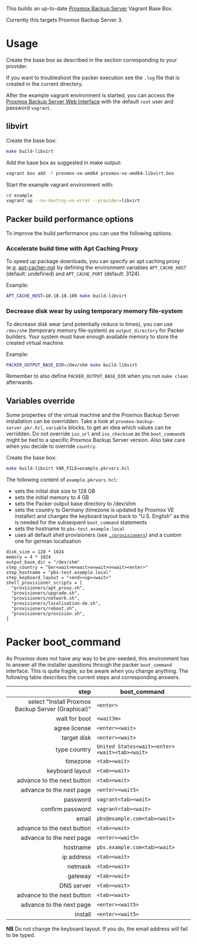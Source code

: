 This builds an up-to-date [Proxmox Backup Server](https://www.proxmox.com/en/proxmox-backup-server) Vagrant Base Box.

Currently this targets Proxmox Backup Server 3.

# Usage

Create the base box as described in the section corresponding to your provider.

If you want to troubleshoot the packer execution see the `.log` file that is created in the current directory.

After the example vagrant environment is started, you can access the [Proxmox Backup Server Web Interface](https://10.10.10.3:8007/) with the default `root` user and password `vagrant`.

## libvirt

Create the base box:

```bash
make build-libvirt
```

Add the base box as suggested in make output:

```bash
vagrant box add -f proxmox-ve-amd64 proxmox-ve-amd64-libvirt.box
```

Start the example vagrant environment with:

```bash
cd example
vagrant up --no-destroy-on-error --provider=libvirt
```

## Packer build performance options

To improve the build performance you can use the following options.

### Accelerate build time with Apt Caching Proxy

To speed up package downloads, you can specify an apt caching proxy 
(e.g. [apt-cacher-ng](https://www.unix-ag.uni-kl.de/~bloch/acng/))
by defining the environment variables `APT_CACHE_HOST` (default: undefined)
and `APT_CACHE_PORT` (default: 3124).

Example:

```bash
APT_CACHE_HOST=10.10.10.100 make build-libvirt
```

### Decrease disk wear by using temporary memory file-system

To decrease disk wear (and potentially reduce io times),
you can use `/dev/shm` (temporary memory file-system) as `output_directory` for Packer builders.
Your system must have enough available memory to store the created virtual machine.

Example:

```bash
PACKER_OUTPUT_BASE_DIR=/dev/shm make build-libvirt
```

Remember to also define `PACKER_OUTPUT_BASE_DIR` when you run `make clean` afterwards.

## Variables override

Some properties of the virtual machine and the Proxmox Backup Server
installation can be overridden. Take a look at `proxmox-backup-server.pkr.hcl`,
`variable` blocks, to get an idea which values can be verridden. Do not override
`iso_url` and `iso_checksum` as the `boot_command`s might be tied to a specific
Proxmox Backup Server version. Also take care when you decide to override
`country`.

Create the base box:

```bash
make build-libvirt VAR_FILE=example.pkrvars.hcl
```

The following content of `example.pkrvars.hcl`:

* sets the initial disk size to 128 GB
* sets the initial memory to 4 GB
* sets the Packer output base directory to /dev/shm
* sets the country to Germany (timezone is updated by Proxmox VE installer) and changes
  the keyboard layout back to "U.S. English" as this is needed for the subsequent
  `boot_command` statements
* sets the hostname to `pbs-test.example.local`
* uses all default shell provisioners (see [`./provisioners`](./provisioners)) and a
  custom one for german localisation

```hcl
disk_size = 128 * 1024
memory = 4 * 1024
output_base_dir = "/dev/shm"
step_country = "Ger<wait>m<wait>a<wait>n<wait><enter>"
step_hostname = "pbs-test.example.local"
step_keyboard_layout = "<end><up><wait>"
shell_provisioner_scripts = [
  "provisioners/apt_proxy.sh",
  "provisioners/upgrade.sh",
  "provisioners/network.sh",
  "provisioners/localisation-de.sh",
  "provisioners/reboot.sh",
  "provisioners/provision.sh",
]
```

# Packer boot_command

As Proxmox does not have any way to be pre-seeded, this environment has to answer all the
installer questions through the packer `boot_command` interface. This is quite fragile, so
be aware when you change anything. The following table describes the current steps and
corresponding answers.

| step                                                | boot_command                                          |
|----------------------------------------------------:|-------------------------------------------------------|
| select "Install Proxmox Backup Server (Graphical)"  | `<enter>`                                             |
| wait for boot                                       | `<wait3m>`                                            |
| agree license                                       | `<enter><wait>`                                       |
| target disk                                         | `<enter><wait>`                                       |
| type country                                        | `United States<wait><enter><wait><tab><wait>`         |
| timezone                                            | `<tab><wait>`                                         |
| keyboard layout                                     | `<tab><wait>`                                         |
| advance to the next button                          | `<tab><wait>`                                         |
| advance to the next page                            | `<enter><wait5>`                                      |
| password                                            | `vagrant<tab><wait>`                                  |
| confirm password                                    | `vagrant<tab><wait>`                                  |
| email                                               | `pbs@example.com<tab><wait>`                          |
| advance to the next button                          | `<tab><wait>`                                         |
| advance to the next page                            | `<enter><wait5>`                                      |
| hostname                                            | `pbs.example.com<tab><wait>`                          |
| ip address                                          | `<tab><wait>`                                         |
| netmask                                             | `<tab><wait>`                                         |
| gateway                                             | `<tab><wait>`                                         |
| DNS server                                          | `<tab><wait>`                                         |
| advance to the next button                          | `<tab><wait>`                                         |
| advance to the next page                            | `<enter><wait5>`                                      |
| install                                             | `<enter><wait5>`                                      |

**NB** Do not change the keyboard layout. If you do, the email address will fail to be typed.
